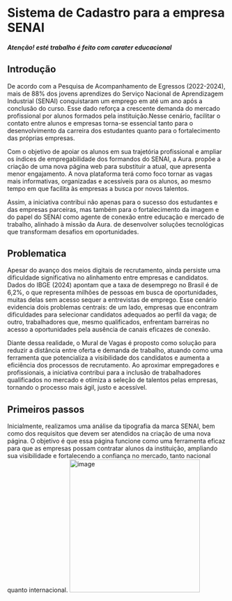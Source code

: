 # Sistema de Cadastro para a empresa SENAI<br>
##### Atenção! esté trabalho é feito com carater educacional

## Introdução
De acordo com a Pesquisa de Acompanhamento de Egressos (2022-2024), mais de 88% dos jovens aprendizes do Serviço Nacional de Aprendizagem Industrial (SENAI) conquistaram um emprego em até um ano após a conclusão do curso. Esse dado reforça a crescente demanda do mercado profissional por alunos formados pela instituição.Nesse cenário, facilitar o contato entre alunos e empresas torna-se essencial tanto para o desenvolvimento da carreira dos estudantes quanto para o fortalecimento das próprias empresas.

Com o objetivo de apoiar os alunos em sua trajetória profissional e ampliar os índices de empregabilidade dos formandos do SENAI, a Aura. propõe a criação de uma nova página web para substituir a atual, que apresenta menor engajamento. A nova plataforma terá como foco tornar as vagas mais informativas, organizadas e acessíveis para os alunos, ao mesmo tempo em que facilita às empresas a busca por novos talentos.

Assim, a iniciativa contribui não apenas para o sucesso dos estudantes e das empresas parceiras, mas também para o fortalecimento da imagem e do papel do SENAI como agente de conexão entre educação e mercado de trabalho, alinhado à missão da Aura. de desenvolver soluções tecnológicas que transformam desafios em oportunidades.

## Problematica
Apesar do avanço dos meios digitais de recrutamento, ainda persiste uma dificuldade significativa no alinhamento entre empresas e candidatos. Dados do IBGE (2024) apontam que a taxa de desemprego no Brasil é de 6,2%, o que representa milhões de pessoas em busca de oportunidades, muitas delas sem acesso sequer a entrevistas de emprego. Esse cenário evidencia dois problemas centrais: de um lado, empresas que encontram dificuldades para selecionar candidatos adequados ao perfil da vaga; de outro, trabalhadores que, mesmo qualificados, enfrentam barreiras no acesso a oportunidades pela ausência de canais eficazes de conexão.

Diante dessa realidade, o Mural de Vagas é proposto como solução para reduzir a distância entre oferta e demanda de trabalho, atuando como uma ferramenta que potencializa a visibilidade dos candidatos e aumenta a eficiência dos processos de recrutamento. Ao aproximar empregadores e profissionais, a iniciativa contribui para a inclusão de trabalhadores qualificados no mercado e otimiza a seleção de talentos pelas empresas, tornando o processo mais ágil, justo e acessível.

## Primeiros passos
Inicialmente, realizamos uma análise da tipografia da marca SENAI, bem como dos requisitos que devem ser atendidos na criação de uma nova página. O objetivo é que essa página funcione como uma ferramenta eficaz para que as empresas possam contratar alunos da instituição, ampliando sua visibilidade e fortalecendo a confiança no mercado, tanto nacional quanto internacional.
<img width="299" height="305" alt="image" src="https://github.com/user-attachments/assets/28dedced-193c-460c-b05b-a611598f77b5" />











